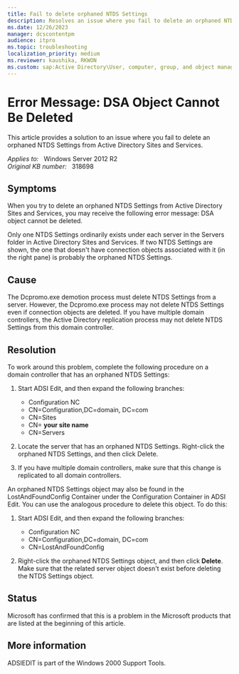 ```yaml
---
title: Fail to delete orphaned NTDS Settings
description: Resolves an issue where you fail to delete an orphaned NTDS Settings from Active Directory Sites and Services.
ms.date: 12/26/2023
manager: dcscontentpm
audience: itpro
ms.topic: troubleshooting
localization_priority: medium
ms.reviewer: kaushika, RKWON
ms.custom: sap:Active Directory\User, computer, group, and object management, csstroubleshoot
---
```

# Error Message: DSA Object Cannot Be Deleted

This article provides a solution to an issue where you fail to delete an orphaned NTDS Settings from Active Directory Sites and Services.

_Applies to:_ &nbsp; Windows Server 2012 R2  
_Original KB number:_ &nbsp; 318698

## Symptoms

When you try to delete an orphaned NTDS Settings from Active Directory Sites and Services, you may receive the following error message: DSA object cannot be deleted.

Only one NTDS Settings ordinarily exists under each server in the Servers folder in Active Directory Sites and Services. If two NTDS Settings are shown, the one that doesn't have connection objects associated with it (in the right pane) is probably the orphaned NTDS Settings.

## Cause

The Dcpromo.exe demotion process must delete NTDS Settings from a server. However, the Dcpromo.exe process may not delete NTDS Settings even if connection objects are deleted. If you have multiple domain controllers, the Active Directory replication process may not delete NTDS Settings from this domain controller.

## Resolution

To work around this problem, complete the following procedure on a domain controller that has an orphaned NTDS Settings:

1. Start ADSI Edit, and then expand the following branches:

    - Configuration NC 
    - CN=Configuration,DC=domain, DC=com 
    - CN=Sites 
    - CN= **your site name**  
    - CN=Servers 
2. Locate the server that has an orphaned NTDS Settings. Right-click the orphaned NTDS Settings, and then click Delete.
3. If you have multiple domain controllers, make sure that this change is replicated to all domain controllers.

An orphaned NTDS Settings object may also be found in the LostAndFoundConfig Container under the Configuration Container in ADSI Edit. You can use the analogous procedure to delete this object. To do this:

1. Start ADSI Edit, and then expand the following branches:

    - Configuration NC 
    - CN=Configuration,DC=domain, DC=com 
    - CN=LostAndFoundConfig 
2. Right-click the orphaned NTDS Settings object, and then click **Delete**. Make sure that the related server object doesn't exist before deleting the NTDS Settings object.

## Status

Microsoft has confirmed that this is a problem in the Microsoft products that are listed at the beginning of this article.  

## More information

ADSIEDIT is part of the Windows 2000 Support Tools.
